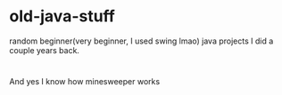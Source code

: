 # old-java-stuff
random beginner(very beginner, I used swing lmao) java projects I did a couple years back.
#
And yes I know how minesweeper works

